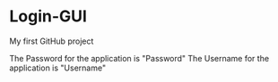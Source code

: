 # Login-GUI
My first GitHub project

The Password for the application is "Password"
The Username for the application is "Username"
